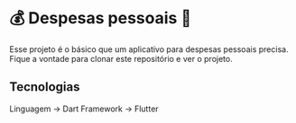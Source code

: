 # :moneybag: Despesas pessoais :money_with_wings:

Esse projeto é o básico que um aplicativo para despesas pessoais precisa.
Fique a vontade para clonar este repositório e ver o projeto.

## Tecnologias
  Linguagem -> Dart
  Framework -> Flutter
  

